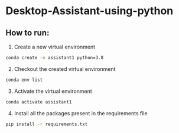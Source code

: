 # Desktop-Assistant-using-python

## How to run:
1. Create a new virtual environment
```bash
conda create -n assistant1 python=3.8
```
2. Checkout the created virtual environment
```bash
conda env list
```
3. Activate the virtual environment
```bash
conda activate assistant1 
```
4. Install all the packages present in the requirements file
```bash
pip install -r requirements.txt 
```